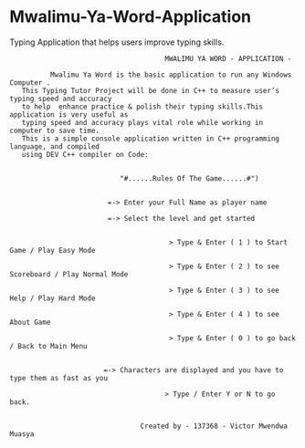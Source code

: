 # Mwalimu-Ya-Word-Application
Typing Application that helps users improve typing skills.

                                          MWALIMU YA WORD - APPLICATION - 

              Mwalimu Ya Word is the basic application to run any Windows Computer .
       This Typing Tutor Project will be done in C++ to measure user’s typing speed and accuracy 
       to help  enhance practice & polish their typing skills.This application is very useful as 
       typing speed and accuracy plays vital role while working in computer to save time. 
       This is a simple console application written in C++ programming language, and compiled 
       using DEV C++ compiler on Code:


                               "#......Rules Of The Game......#")


                            =-> Enter your Full Name as player name

                            =-> Select the level and get started 
                            
           
                                           > Type & Enter ( 1 ) to Start Game / Play Easy Mode
 
                                           > Type & Enter ( 2 ) to see Scoreboard / Play Normal Mode
            
                                           > Type & Enter ( 3 ) to see Help / Play Hard Mode

                                           > Type & Enter ( 4 ) to see About Game 

                                           > Type & Enter ( 0 ) to go back / Back to Main Menu 
 

                           =-> Characters are displayed and you have to type them as fast as you

                                          > Type / Enter Y or N to go back.


                                    Created by - 137368 - Victor Mwendwa Muasya 

